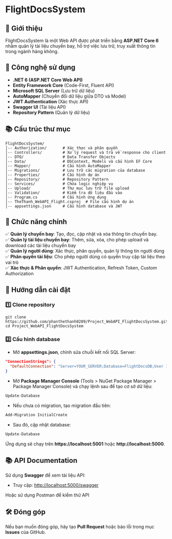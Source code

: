 # FlightDocsSystem

## 📌 Giới thiệu
FlightDocsSystem là một Web API được phát triển bằng **ASP.NET Core 6** nhằm quản lý tài liệu chuyến bay, hỗ trợ việc lưu trữ, truy xuất thông tin trong ngành hàng không.

## 🚀 Công nghệ sử dụng
- **.NET 6 (ASP.NET Core Web API)**
- **Entity Framework Core** (Code-First, Fluent API)
- **Microsoft SQL Server** (Lưu trữ dữ liệu)
- **AutoMapper** (Chuyển đổi dữ liệu giữa DTO và Model)
- **JWT Authentication** (Xác thực API)
- **Swagger UI** (Tài liệu API)
- **Repository Pattern** (Quản lý dữ liệu)

## 📚 Cấu trúc thư mục
```
FlightDocsSystem/
│-- Authorization/       # Xác thực và phân quyền
│-- Controllers/         # Xử lý request và trả về response cho client
│-- DTO/                 # Data Transfer Objects
│-- Data/                # DbContext, Models và cấu hình EF Core
│-- Mapper/              # Cấu hình AutoMapper
│-- Migrations/          # Lưu trữ các migration của database
│-- Properties/          # Cấu hình dự án
│-- Repository/          # Repository Pattern
│-- Services/            # Chứa logic nghiệp vụ
│-- Upload/              # Thư mục lưu trữ file upload
│-- Validation/          # Kiểm tra dữ liệu đầu vào
│-- Program.cs           # Cấu hình ứng dụng
│-- TheThanh_WebAPI_Flight.csproj  # File cấu hình dự án
│-- appsettings.json     # Cấu hình database và JWT
```

## 🔑 Chức năng chính
✅ **Quản lý chuyến bay**: Tạo, đọc, cập nhật và xóa thông tin chuyến bay.  
✅ **Quản lý tài liệu chuyến bay**: Thêm, sửa, xóa, cho phép upload và download các tài liệu chuyến bay  
✅ **Quản lý người dùng**: Xác thực, phân quyền, quản lý thông tin người dùng   
✅ **Phân quyền tài liệu**: Cho phép người dùng có quyền truy cập tài liệu theo vai trò    
✅ **Xác thực & Phân quyền**: JWT Authentication, Refresh Token, Custom Authorization  

## 🔧 Hướng dẫn cài đặt
### 1️⃣ Clone repository
```console
git clone https://github.com/phanthethanh0209/Project_WebAPI_FlightDocsSystem.git
cd Project_WebAPI_FlightDocsSystem
```
### 2️⃣ Cấu hình database
- Mở **appsettings.json**, chỉnh sửa chuỗi kết nối SQL Server:
```json
"ConnectionStrings": {
  "DefaultConnection": "Server=YOUR_SERVER;Database=FlightDocsDB;User Id=YOUR_USER;Password=YOUR_PASSWORD;"
}
```
- Mở **Package Manager Console** (Tools > NuGet Package Manager > Package Manager Console) và chạy lệnh sau để tạo cơ sở dữ liệu:
```powershell
Update-Database
```
- Nếu chưa có migration, tạo migration đầu tiên:
```powershell
Add-Migration InitialCreate
```
- Sau đó, cập nhật database:
```powershell
Update-Database
```

Ứng dụng sẽ chạy trên **https://localhost:5001** hoặc **http://localhost:5000**.

## 📚 API Documentation
Sử dụng **Swagger** để xem tài liệu API:
- Truy cập: [http://localhost:5000/swagger](http://localhost:5000/swagger)

Hoặc sử dụng Postman để kiểm thử API

## 🛠 Đóng góp
Nếu bạn muốn đóng góp, hãy tạo **Pull Request** hoặc báo lỗi trong mục **Issues** của GitHub.
